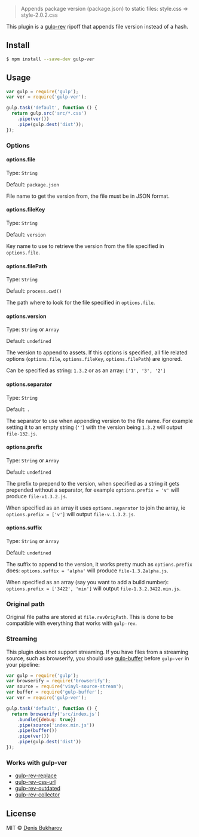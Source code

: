 > Appends package version (package.json) to static files: style.css => style-2.0.2.css

This plugin is a [gulp-rev](https://github.com/sindresorhus/gulp-rev) ripoff that appends file version instead of a hash. 

## Install

```sh
$ npm install --save-dev gulp-ver
```


## Usage

```js
var gulp = require('gulp');
var ver = require('gulp-ver');

gulp.task('default', function () {
  return gulp.src('src/*.css')
    .pipe(ver())
    .pipe(gulp.dest('dist'));
});
```

### Options

#### options.file
Type: `String`

Default: `package.json`


File name to get the version from, the file must be in JSON format.


#### options.fileKey
Type: `String`

Default: `version`


Key name to use to retrieve the version from the file specified in `options.file`.


#### options.filePath
Type: `String`

Default: `process.cwd()`


The path where to look for the file specified in `options.file`.


#### options.version
Type: `String` or `Array`

Default: `undefined`


The version to append to assets. If this options is specified, all file related options (`options.file`, `options.fileKey`, `options.filePath`) are ignored.

Can be specified as string: `1.3.2` or as an array: `['1', '3', '2']`


#### options.separator
Type: `String`

Default: `.`


The separator to use when appending version to the file name. For example setting it to an empty string (`''`) with the version being `1.3.2` will output `file-132.js`.


#### options.prefix
Type: `String` or `Array`

Default: `undefined`


The prefix to prepend to the version, when specified as a string it gets prepended without a separator, for example `options.prefix = 'v'` will produce `file-v1.3.2.js`. 

When specified as an array it uses `options.separator` to join the array, ie `options.prefix = ['v']` will output `file-v.1.3.2.js`.


#### options.suffix
Type: `String` or `Array`

Default: `undefined`


The suffix to append to the version, it works pretty much as `options.prefix` does: `options.suffix = 'alpha'` will produce `file-1.3.2alpha.js`. 

When specified as an array (say you want to add a build number): `options.prefix = ['3422', 'min']` will output `file-1.3.2.3422.min.js`.


### Original path

Original file paths are stored at `file.revOrigPath`. This is done to be compatible with everything that works with `gulp-rev`.

### Streaming

This plugin does not support streaming. If you have files from a streaming source, such as browserify, you should use [gulp-buffer](https://github.com/jeromew/gulp-buffer) before `gulp-ver` in your pipeline:

```js
var gulp = require('gulp');
var browserify = require('browserify');
var source = require('vinyl-source-stream');
var buffer = require('gulp-buffer');
var ver = require('gulp-ver');

gulp.task('default', function () {
  return browserify('src/index.js')
    .bundle({debug: true})
    .pipe(source('index.min.js'))
    .pipe(buffer())
    .pipe(ver())
    .pipe(gulp.dest('dist'))
});
```


### Works with gulp-ver

- [gulp-rev-replace](https://github.com/jamesknelson/gulp-rev-replace)
- [gulp-rev-css-url](https://github.com/galkinrost/gulp-rev-css-url)
- [gulp-rev-outdated](https://github.com/shonny-ua/gulp-rev-outdated)
- [gulp-rev-collector](https://github.com/shonny-ua/gulp-rev-collector)


## License

MIT © [Denis Bukharov](http://bukharov.com)
